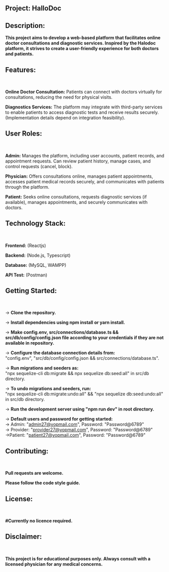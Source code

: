 ## Project: HalloDoc

## Description:

**This project aims to develop a web-based platform that facilitates online doctor consultations and diagnostic services. Inspired by the Halodoc platform, it strives to create a user-friendly experience for both doctors and patients.**

## Features:

</br>

**Online Doctor Consultation:** Patients can connect with doctors virtually for consultations, reducing the need for physical visits.
</br>

**Diagnostics Services:** The platform may integrate with third-party services to enable patients to access diagnostic tests and receive results securely. (Implementation details depend on integration feasibility).

## User Roles:

</br>

**Admin:** Manages the platform, including user accounts, patient records, and appointment requests. Can review patient history, manage cases, and control requests (cancel, block).
</br>

**Physician:** Offers consultations online, manages patient appointments, accesses patient medical records securely, and communicates with patients through the platform.
</br>

**Patient:** Seeks online consultations, requests diagnostic services (if available), manages appointments, and securely communicates with doctors.

## Technology Stack:

</br>

**Frontend:** (Reactjs)
</br>

**Backend:** (Node.js, Typescript)
</br>

**Database:** (MySQL, WAMPP)
</br>

**API Test:** (Postman)

## Getting Started:

</br>

-> **Clone the repository.**
</br>

-> **Install dependencies using npm install or yarn install.**
</br>

-> **Make config.env, src/connections/database.ts && src/db/config/config.json file according to your credentials if they are not available in repository.**
</br>

-> **Configure the database connection details from:**
</br>
"config.env",
"src/db/config/config.json
&&
src/connections/database.ts".
</br>

-> **Run migrations and seeders as:**
</br>
"npx sequelize-cli db:migrate
&&
npx sequelize db:seed:all" in src/db directory.
</br>

-> **To undo migrations and seeders, run:**
</br>
"npx sequelize-cli db:migrate:undo:all"
&&
"npx sequelize db:seed:undo:all" in src/db directory.
</br>

-> **Run the development server using "npm run dev" in root directory.**
</br>

-> **Default users and password for getting started:**
</br>
-> Admin: "admin27@yopmail.com",
Password: "Password@6789"
</br>
-> Provider: "provider27@yopmail.com",
Password: "Password@6789"
</br>
->Patient: "patient27@yopmail.com",
Password: "Password@6789"

## Contributing:

</br>

**Pull requests are welcome.**
</br>

**Please follow the code style guide.**

## License:

</br>

**#Currently no licence required.**

## Disclaimer:

</br>

**This project is for educational purposes only. Always consult with a licensed physician for any medical concerns.**
